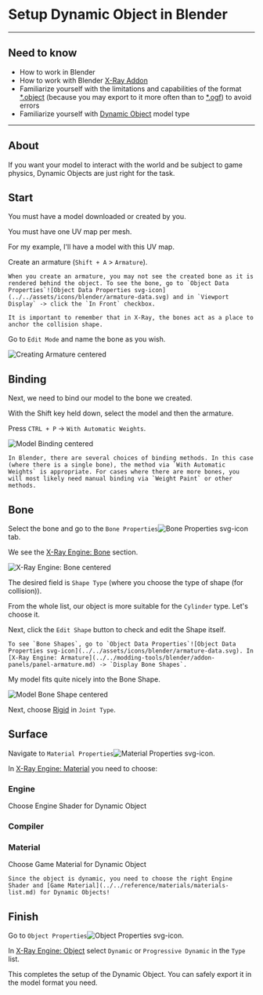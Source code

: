 # Setup Dynamic Object in Blender

___

## Need to know

- How to work in Blender
- How to work with Blender [X-Ray Addon](../../modding-tools/blender/blender-x-ray-addon-summary.md)
- Familiarize yourself with the limitations and capabilities of the format [*.object](../../reference/file-formats/models/object.md) (because you may export to it more often than to [*.ogf](../../reference/file-formats/models/ogf.md)) to avoid errors
- Familiarize yourself with [Dynamic Object](../../glossary/glossary.html#dynamic-object) model type

___

## About

If you want your model to interact with the world and be subject to game physics, Dynamic Objects are just right for the task.

## Start

You must have a model downloaded or created by you.

You must have one UV map per mesh.

For my example, I'll have a model with this UV map.

Сreate an armature (`Shift + A` > `Armature`).

```admonish tip
When you create an armature, you may not see the created bone as it is rendered behind the object. To see the bone, go to `Object Data Properties`![Object Data Properties svg-icon](../../assets/icons/blender/armature-data.svg) and in `Viewport Display` -> click the `In Front` checkbox.
```

```admonish note
It is important to remember that in X-Ray, the bones act as a place to anchor the collision shape.
```

Go to `Edit Mode` and name the bone as you wish.

![Creating Armature centered](assets/gifs/setup-dynamic-object-armature-creation.gif)

## Binding

Next, we need to bind our model to the bone we created.

With the Shift key held down, select the model and then the armature.

Press `CTRL + P` -> `With Automatic Weights`.

![Model Binding centered](assets/gifs/setup-dynamic-object-binding.gif)

```admonish tip
In Blender, there are several choices of binding methods. In this case (where there is a single bone), the method via `With Automatic Weights` is appropriate. For cases where there are more bones, you will most likely need manual binding via `Weight Paint` or other methods.
```

## Bone

Select the bone and go to the `Bone Properties`![Bone Properties svg-icon](../../assets/icons/blender/bone.svg) tab.

We see the [X-Ray Engine: Bone](../../modding-tools/blender/addon-panels/panel-bone.md) section.

![X-Ray Engine: Bone centered](assets/images/x-ray-bone.png)

The desired field is `Shape Type` (where you choose the type of shape (for collision)).

From the whole list, our object is more suitable for the `Cylinder` type. Let's choose it.

Next, click the `Edit Shape` button to check and edit the Shape itself.

```admonish tip
To see `Bone Shapes`, go to `Object Data Properties`![Object Data Properties svg-icon](../../assets/icons/blender/armature-data.svg). In [X-Ray Engine: Armature](../../modding-tools/blender/addon-panels/panel-armature.md) -> `Display Bone Shapes`.
```

My model fits quite nicely into the Bone Shape.

![Model Bone Shape centered](assets/images/setup-dynamic-object-bone-shape.png)

Next, choose [Rigid](../../glossary/glossary.html#rigid-joint) in `Joint Type`.

## Surface

Navigate to `Material Properties`![Material Properties svg-icon](../../assets/icons/blender/material.svg).

In [X-Ray Engine: Material](../../modding-tools/blender/addon-panels/panel-material.md) you need to choose:

### Engine

Choose Engine Shader for Dynamic Object

### Compiler

### Material

Choose Game Material for Dynamic Object

```admonish note
Since the object is dynamic, you need to choose the right Engine Shader and [Game Material](../../reference/materials/materials-list.md) for Dynamic Objects!
```

## Finish

Go to `Object Properties`![Object Properties svg-icon](../../assets/icons/blender/object-data.svg).

In [X-Ray Engine: Object](../../modding-tools/blender/addon-panels/panel-object.md) select `Dynamic` or `Progressive Dynamic` in the `Type` list.

This completes the setup of the Dynamic Object. You can safely export it in the model format you need.
